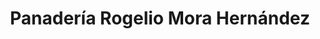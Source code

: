 ---
title: "Panadería Rogelio Mora Hernández"
url: /torrent/panaderia-rogelio-mora-hernandez/
shop: Bäckerei
---
